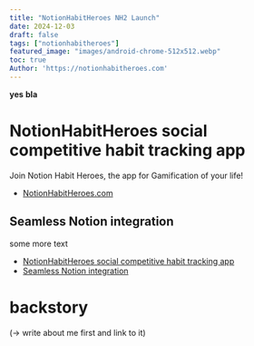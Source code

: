 ```yaml
---
title: "NotionHabitHeroes NH2 Launch"
date: 2024-12-03
draft: false
tags: ["notionhabitheroes"]
featured_image: "images/android-chrome-512x512.webp"
toc: true
Author: 'https://notionhabitheroes.com'
---
```


**yes** __bla__


# NotionHabitHeroes social competitive habit tracking app
Join Notion Habit Heroes, the app for Gamification of your life!
- [NotionHabitHeroes.com](https://notionhabitheroes.com)
## Seamless Notion integration
some more text
- [NotionHabitHeroes social competitive habit tracking app](#notionhabitheroes-social-competitive-habit-tracking-app)
- [Seamless Notion integration](#seamless-notion-integration)


# backstory
(-> write about me first and link to it)
